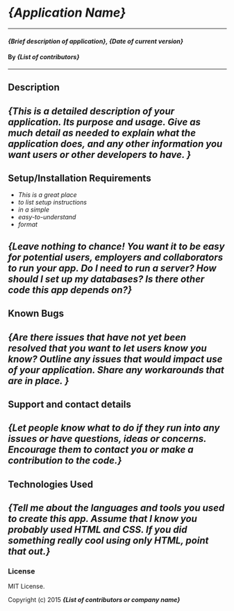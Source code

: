 # _{Application Name}_
----
#### _{Brief description of application}, {Date of current version}_

#### By _**{List of contributors}**_
----
## Description

_{This is a detailed description of your application. Its purpose and usage.  Give as much detail as needed to explain what the application does, and any other information you want users or other developers to have. }_
----
## Setup/Installation Requirements

* _This is a great place_
* _to list setup instructions_
* _in a simple_
* _easy-to-understand_
* _format_

_{Leave nothing to chance! You want it to be easy for potential users, employers and collaborators to run your app. Do I need to run a server? How should I set up my databases? Is there other code this app depends on?}_
----
## Known Bugs

_{Are there issues that have not yet been resolved that you want to let users know you know?  Outline any issues that would impact use of your application.  Share any workarounds that are in place. }_
----
## Support and contact details

_{Let people know what to do if they run into any issues or have questions, ideas or concerns.  Encourage them to contact you or make a contribution to the code.}_
----
## Technologies Used

_{Tell me about the languages and tools you used to create this app. Assume that I know you probably used HTML and CSS. If you did something really cool using only HTML, point that out.}_
----
### License
MIT License.

Copyright (c) 2015 **_{List of contributors or company name}_**
